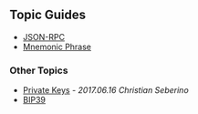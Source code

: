 ## Topic Guides

- [JSON-RPC](json-rpc)
- [Mnemonic Phrase](mnemonic-phrase)

### Other Topics

- [Private Keys](https://ethereumclassic.org/blog/2017-06-17-private-keys/) - *2017.06.16 Christian Seberino*
- [BIP39](https://github.com/bitcoin/bips/blob/master/bip-0039.mediawiki)
